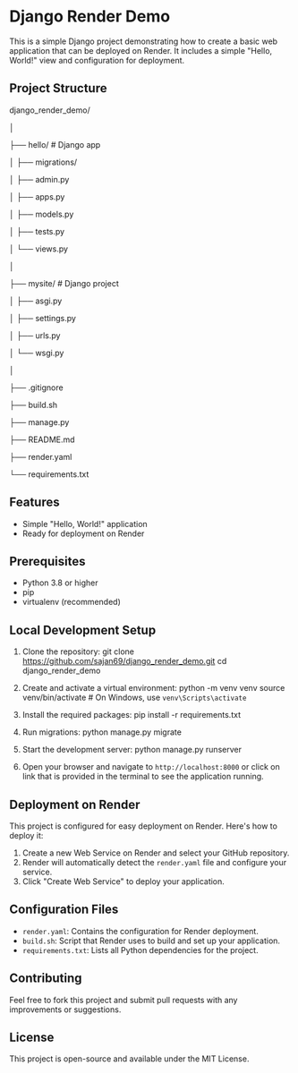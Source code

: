 # Django Render Demo

This is a simple Django project demonstrating how to create a basic web application that can be deployed on Render. It includes a simple "Hello, World!" view and configuration for deployment.

## Project Structure

django_render_demo/

│

├── hello/ # Django app

│ ├── migrations/

│ ├── admin.py

│ ├── apps.py

│ ├── models.py

│ ├── tests.py

│ └── views.py

│

├── mysite/ # Django project

│ ├── asgi.py

│ ├── settings.py

│ ├── urls.py

│ └── wsgi.py

│

├── .gitignore

├── build.sh

├── manage.py

├── README.md

├── render.yaml

└── requirements.txt

## Features

- Simple "Hello, World!" application
- Ready for deployment on Render

## Prerequisites

- Python 3.8 or higher
- pip
- virtualenv (recommended)

## Local Development Setup

1. Clone the repository:
   git clone https://github.com/sajan69/django_render_demo.git
   cd django_render_demo

2. Create and activate a virtual environment:
   python -m venv venv
   source venv/bin/activate  # On Windows, use `venv\Scripts\activate`

3. Install the required packages:
   pip install -r requirements.txt

4. Run migrations:
   python manage.py migrate

5. Start the development server:
   python manage.py runserver

6. Open your browser and navigate to `http://localhost:8000` or click on link that is provided in the terminal to see the application running.

## Deployment on Render

This project is configured for easy deployment on Render. Here's how to deploy it:

1. Create a new Web Service on Render and select your GitHub repository.
2. Render will automatically detect the `render.yaml` file and configure your service.
3. Click "Create Web Service" to deploy your application.

## Configuration Files

- `render.yaml`: Contains the configuration for Render deployment.
- `build.sh`: Script that Render uses to build and set up your application.
- `requirements.txt`: Lists all Python dependencies for the project.

## Contributing

Feel free to fork this project and submit pull requests with any improvements or suggestions.

## License

This project is open-source and available under the MIT License.
